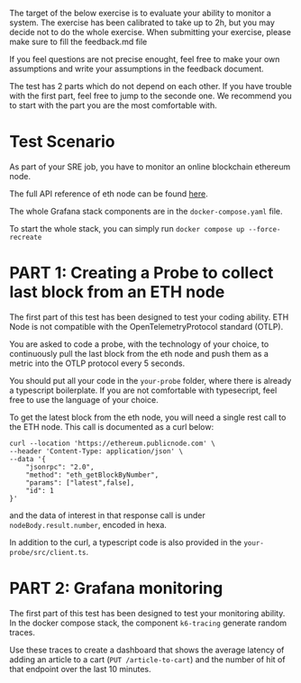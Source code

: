 The target of the below exercise is to evaluate your ability to monitor a system.
The exercise has been calibrated to take up to 2h, but you may decide not to do the whole exercise.
When submitting your exercise, please make sure to fill the feedback.md file

If you feel questions are not precise enought, feel free to make your own assumptions and write your assumptions in the feedback document.

The test has 2 parts which do not depend on each other. If you have trouble with the first part, feel free to jump to the seconde one. We recommend you to start with the part you are the most comfortable with.

# Test Scenario

As part of your SRE job, you have to monitor an online blockchain ethereum node.

The full API reference of eth node can be found [here](https://ethereum.org/en/developers/docs/apis/json-rpc/#json-rpc-methods).

The whole Grafana stack components are in the `docker-compose.yaml` file.

To start the whole stack, you can simply run `docker compose up --force-recreate`
 

# PART 1: Creating a Probe to collect last block from an ETH node

The first part of this test has been designed to test your coding ability.
ETH Node is not compatible with the OpenTelemetryProtocol standard (OTLP).


You are asked to code a probe, with the technology of your choice, to continuously pull the last block from the eth node and push them as a metric into the OTLP protocol every 5 seconds.

You should put all your code in the `your-probe` folder, where there is already a typescript boilerplate. 
If you are not comfortable with typesecript, feel free to use the language of your choice.

To get the latest block from the eth node, you will need a single rest call to the ETH node.
This call is documented as a curl below:
```
curl --location 'https://ethereum.publicnode.com' \
--header 'Content-Type: application/json' \
--data '{
    "jsonrpc": "2.0",
    "method": "eth_getBlockByNumber",
    "params": ["latest",false],
    "id": 1
}'
```

and the data of interest in that response call is under `nodeBody.result.number`, encoded in hexa.

In addition to the curl, a typescript code is also provided in the `your-probe/src/client.ts`.


# PART 2: Grafana monitoring

The first part of this test has been designed to test your monitoring ability.
In the docker compose stack, the component `k6-tracing` generate random traces.

Use these traces to create a dashboard that shows the average latency of adding an article to a cart (`PUT /article-to-cart`) and the number of hit of that endpoint over the last 10 minutes.

